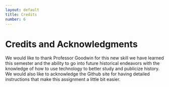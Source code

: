```yaml
---
layout: default
title: Credits
number: 6
---
```


# Credits and Acknowledgments
We would like to thank Professor Goodwin for this new skill we have learned this semester and the ability to go into future historical endeavors with the knowledge of how to use technology to better study and publicize history. We would also like to acknowledge the Github site for having detailed instructions that make this assignment a little bit easier.
